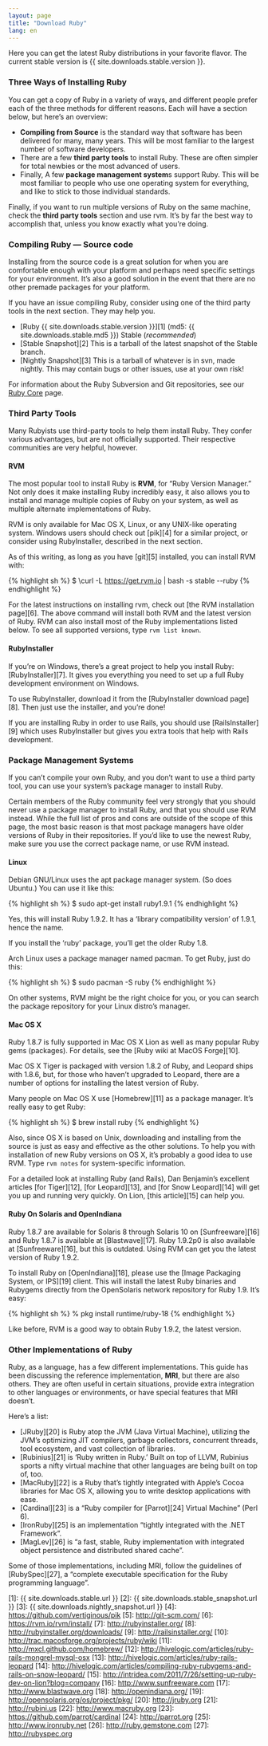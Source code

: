 ```yaml
---
layout: page
title: "Download Ruby"
lang: en
---
```


Here you can get the latest Ruby distributions in your favorite flavor.
The current stable version is {{ site.downloads.stable.version }}.

### Three Ways of Installing Ruby

You can get a copy of Ruby in a variety of ways, and different people
prefer each of the three methods for different reasons. Each will have a
section below, but here’s an overview:

* **Compiling from Source** is the standard way that software has been
  delivered for many, many years. This will be most familiar to the
  largest number of software developers.
* There are a few **third party tools** to install Ruby. These are often
  simpler for total newbies or the most advanced of users.
* Finally, A few **package management system**s support Ruby. This will
  be most familiar to people who use one operating system for
  everything, and like to stick to those individual standards.

Finally, if you want to run multiple versions of Ruby on the same
machine, check the **third party tools** section and use rvm. It’s by
far the best way to accomplish that, unless you know exactly what you’re
doing.

### Compiling Ruby — Source code

Installing from the source code is a great solution for when you are
comfortable enough with your platform and perhaps need specific settings
for your environment. It’s also a good solution in the event that there
are no other premade packages for your platform.

If you have an issue compiling Ruby, consider using one of the third
party tools in the next section. They may help you.

* [Ruby {{ site.downloads.stable.version }}][1]
  (md5:&nbsp;{{ site.downloads.stable.md5 }}) Stable (*recommended*)
* [Stable Snapshot][2] This is a tarball of the latest snapshot of the Stable
  branch.
* [Nightly Snapshot][3] This is a tarball of whatever is in svn, made nightly.
  This may contain bugs or other issues, use at your own risk!

For information about the Ruby Subversion and Git repositories, see our
[Ruby Core](/en/community/ruby-core/) page.

### Third Party Tools

Many Rubyists use third-party tools to help them install Ruby. They
confer various advantages, but are not officially supported. Their
respective communities are very helpful, however.

#### RVM

The most popular tool to install Ruby is **RVM**, for “Ruby Version
Manager.” Not only does it make installing Ruby incredibly easy, it also
allows you to install and manage multiple copies of Ruby on your system,
as well as multiple alternate implementations of Ruby.

RVM is only available for Mac OS X, Linux, or any UNIX-like operating
system. Windows users should check out [pik][4] for a similar project,
or consider using RubyInstaller, described in the next section.

As of this writing, as long as you have [git][5] installed, you can
install RVM with:

{% highlight sh %}
$ \curl -L https://get.rvm.io | bash -s stable --ruby
{% endhighlight %}

For the latest instructions on installing rvm, check out [the RVM
installation page][6]. The above command will install both RVM and the
latest version of Ruby. RVM can also install most of the Ruby
implementations listed below. To see all supported versions, type `rvm
list known`.

#### RubyInstaller

If you’re on Windows, there’s a great project to help you install Ruby:
[RubyInstaller][7]. It gives you everything you need to set up a full
Ruby development environment on Windows.

To use RubyInstaller, download it from the [RubyInstaller download
page][8]. Then just use the installer, and you’re done!

If you are installing Ruby in order to use Rails, you should use
[RailsInstaller][9] which uses RubyInstaller but gives you extra tools
that help with Rails development.

### Package Management Systems

If you can’t compile your own Ruby, and you don’t want to use a third
party tool, you can use your system’s package manager to install Ruby.

Certain members of the Ruby community feel very strongly that you should
never use a package manager to install Ruby, and that you should use RVM
instead. While the full list of pros and cons are outside of the scope
of this page, the most basic reason is that most package managers have
older versions of Ruby in their repositories. If you’d like to use the
newest Ruby, make sure you use the correct package name, or use RVM
instead.

#### Linux

Debian GNU/Linux uses the apt package manager system. (So does Ubuntu.)
You can use it like this:

{% highlight sh %}
$ sudo apt-get install ruby1.9.1
{% endhighlight %}

Yes, this will install Ruby 1.9.2. It has a ‘library compatibility
version’ of 1.9.1, hence the name.

If you install the ‘ruby’ package, you’ll get the older Ruby 1.8.

Arch Linux uses a package manager named pacman. To get Ruby, just do
this:

{% highlight sh %}
$ sudo pacman -S ruby
{% endhighlight %}

On other systems, RVM might be the right choice for you, or you can
search the package repository for your Linux distro’s manager.

#### Mac OS X

Ruby 1.8.7 is fully supported in Mac OS X Lion as well as many popular
Ruby gems (packages). For details, see the [Ruby wiki at MacOS
Forge][10].

Mac OS X Tiger is packaged with version 1.8.2 of Ruby, and Leopard ships
with 1.8.6, but, for those who haven’t upgraded to Leopard, there are a
number of options for installing the latest version of Ruby.

Many people on Mac OS X use [Homebrew][11] as a package manager. It’s
really easy to get Ruby:

{% highlight sh %}
$ brew install ruby
{% endhighlight %}

Also, since OS X is based on Unix, downloading and installing from the
source is just as easy and effective as the other solutions. To help you
with installation of new Ruby versions on OS X, it’s probably a good
idea to use RVM. Type `rvm notes` for system-specific information.

For a detailed look at installing Ruby (and Rails), Dan Benjamin’s
excellent articles [for Tiger][12], [for Leopard][13], and [for Snow
Leopard][14] will get you up and running very quickly. On Lion, [this
article][15] can help you.

#### Ruby On Solaris and OpenIndiana

Ruby 1.8.7 are available for Solaris 8 through Solaris 10 on
[Sunfreeware][16] and Ruby 1.8.7 is available at [Blastwave][17]. Ruby
1.9.2p0 is also available at [Sunfreeware][16], but this is outdated.
Using RVM can get you the latest version of Ruby 1.9.2.

To install Ruby on [OpenIndiana][18], please use the [Image Packaging
System, or IPS][19] client. This will install the latest Ruby binaries
and Rubygems directly from the OpenSolaris network repository for Ruby
1.9. It’s easy:

{% highlight sh %}
% pkg install runtime/ruby-18
{% endhighlight %}

Like before, RVM is a good way to obtain Ruby 1.9.2, the latest version.

### Other Implementations of Ruby

Ruby, as a language, has a few different implementations. This guide has
been discussing the reference implementation, **MRI**, but there are
also others. They are often useful in certain situations, provide extra
integration to other languages or environments, or have special features
that MRI doesn’t.

Here’s a list:

* [JRuby][20] is Ruby atop the JVM (Java Virtual Machine), utilizing the
  JVM’s optimizing JIT compilers, garbage collectors, concurrent
  threads, tool ecosystem, and vast collection of libraries.
* [Rubinius][21] is ‘Ruby written in Ruby.’ Built on top of LLVM,
  Rubinius sports a nifty virtual machine that other languages are being
  built on top of, too.
* [MacRuby][22] is a Ruby that’s tightly integrated with Apple’s Cocoa
  libraries for Mac OS X, allowing you to write desktop applications
  with ease.
* [Cardinal][23] is a “Ruby compiler for [Parrot][24] Virtual Machine”
  (Perl 6).
* [IronRuby][25] is an implementation “tightly integrated with the .NET
  Framework”.
* [MagLev][26] is “a fast, stable, Ruby implementation with integrated
  object persistence and distributed shared cache”.

Some of those implementations, including MRI, follow the guidelines of
[RubySpec][27], a “complete executable specification for the Ruby
programming language”.



[1]: {{ site.downloads.stable.url }}
[2]: {{ site.downloads.stable_snapshot.url }}
[3]: {{ site.downloads.nightly_snapshot.url }}
[4]: https://github.com/vertiginous/pik 
[5]: http://git-scm.com/ 
[6]: https://rvm.io/rvm/install/ 
[7]: http://rubyinstaller.org/ 
[8]: http://rubyinstaller.org/downloads/ 
[9]: http://railsinstaller.org/ 
[10]: http://trac.macosforge.org/projects/ruby/wiki 
[11]: http://mxcl.github.com/homebrew/ 
[12]: http://hivelogic.com/articles/ruby-rails-mongrel-mysql-osx 
[13]: http://hivelogic.com/articles/ruby-rails-leopard 
[14]: http://hivelogic.com/articles/compiling-ruby-rubygems-and-rails-on-snow-leopard/ 
[15]: http://intridea.com/2011/7/26/setting-up-ruby-dev-on-lion?blog=company 
[16]: http://www.sunfreeware.com 
[17]: http://www.blastwave.org 
[18]: http://openindiana.org/ 
[19]: http://opensolaris.org/os/project/pkg/ 
[20]: http://jruby.org 
[21]: http://rubini.us 
[22]: http://www.macruby.org 
[23]: https://github.com/parrot/cardinal 
[24]: http://parrot.org 
[25]: http://www.ironruby.net 
[26]: http://ruby.gemstone.com 
[27]: http://rubyspec.org 
